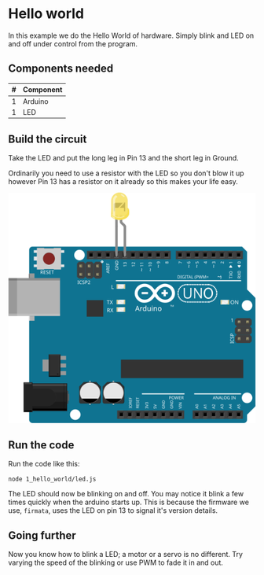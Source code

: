 # Hello world

In this example we do the Hello World of hardware. Simply blink and LED on and
off under control from the program.

## Components needed

| # | Component         |
|---|-------------------|
| 1 | Arduino           |
| 1 | LED               |

## Build the circuit

Take the LED and put the long leg in Pin 13 and the short leg in Ground.

Ordinarily you need to use a resistor with the LED so you don't blow it up however
Pin 13 has a resistor on it already so this makes your life easy.

![](led.svg)

## Run the code

Run the code like this:

```
node 1_hello_world/led.js
```

The LED should now be blinking on and off. You may notice it blink a few times
quickly when the arduino starts up. This is because the firmware we use, `firmata`,
uses the LED on pin 13 to signal it's version details.

## Going further

Now you know how to blink a LED; a motor or a servo is no different. Try
varying the speed of the blinking or use PWM to fade it in and out.
